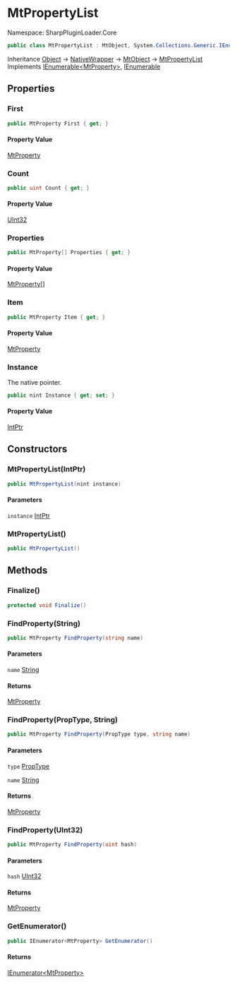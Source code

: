 # MtPropertyList

Namespace: SharpPluginLoader.Core

```csharp
public class MtPropertyList : MtObject, System.Collections.Generic.IEnumerable`1[[SharpPluginLoader.Core.MtProperty, SharpPluginLoader.Core, Version=1.0.0.0, Culture=neutral, PublicKeyToken=null]], System.Collections.IEnumerable
```

Inheritance [Object](https://docs.microsoft.com/en-us/dotnet/api/System.Object) → [NativeWrapper](./SharpPluginLoader.Core.NativeWrapper.md) → [MtObject](./SharpPluginLoader.Core.MtObject.md) → [MtPropertyList](./SharpPluginLoader.Core.MtPropertyList.md)<br>
Implements [IEnumerable&lt;MtProperty&gt;](https://docs.microsoft.com/en-us/dotnet/api/System.Collections.Generic.IEnumerable-1), [IEnumerable](https://docs.microsoft.com/en-us/dotnet/api/System.Collections.IEnumerable)

## Properties

### **First**

```csharp
public MtProperty First { get; }
```

#### Property Value

[MtProperty](./SharpPluginLoader.Core.MtProperty.md)<br>

### **Count**

```csharp
public uint Count { get; }
```

#### Property Value

[UInt32](https://docs.microsoft.com/en-us/dotnet/api/System.UInt32)<br>

### **Properties**

```csharp
public MtProperty[] Properties { get; }
```

#### Property Value

[MtProperty[]](./SharpPluginLoader.Core.MtProperty.md)<br>

### **Item**

```csharp
public MtProperty Item { get; }
```

#### Property Value

[MtProperty](./SharpPluginLoader.Core.MtProperty.md)<br>

### **Instance**

The native pointer.

```csharp
public nint Instance { get; set; }
```

#### Property Value

[IntPtr](https://docs.microsoft.com/en-us/dotnet/api/System.IntPtr)<br>

## Constructors

### **MtPropertyList(IntPtr)**

```csharp
public MtPropertyList(nint instance)
```

#### Parameters

`instance` [IntPtr](https://docs.microsoft.com/en-us/dotnet/api/System.IntPtr)<br>

### **MtPropertyList()**

```csharp
public MtPropertyList()
```

## Methods

### **Finalize()**

```csharp
protected void Finalize()
```

### **FindProperty(String)**

```csharp
public MtProperty FindProperty(string name)
```

#### Parameters

`name` [String](https://docs.microsoft.com/en-us/dotnet/api/System.String)<br>

#### Returns

[MtProperty](./SharpPluginLoader.Core.MtProperty.md)<br>

### **FindProperty(PropType, String)**

```csharp
public MtProperty FindProperty(PropType type, string name)
```

#### Parameters

`type` [PropType](./SharpPluginLoader.Core.PropType.md)<br>

`name` [String](https://docs.microsoft.com/en-us/dotnet/api/System.String)<br>

#### Returns

[MtProperty](./SharpPluginLoader.Core.MtProperty.md)<br>

### **FindProperty(UInt32)**

```csharp
public MtProperty FindProperty(uint hash)
```

#### Parameters

`hash` [UInt32](https://docs.microsoft.com/en-us/dotnet/api/System.UInt32)<br>

#### Returns

[MtProperty](./SharpPluginLoader.Core.MtProperty.md)<br>

### **GetEnumerator()**

```csharp
public IEnumerator<MtProperty> GetEnumerator()
```

#### Returns

[IEnumerator&lt;MtProperty&gt;](https://docs.microsoft.com/en-us/dotnet/api/System.Collections.Generic.IEnumerator-1)<br>
